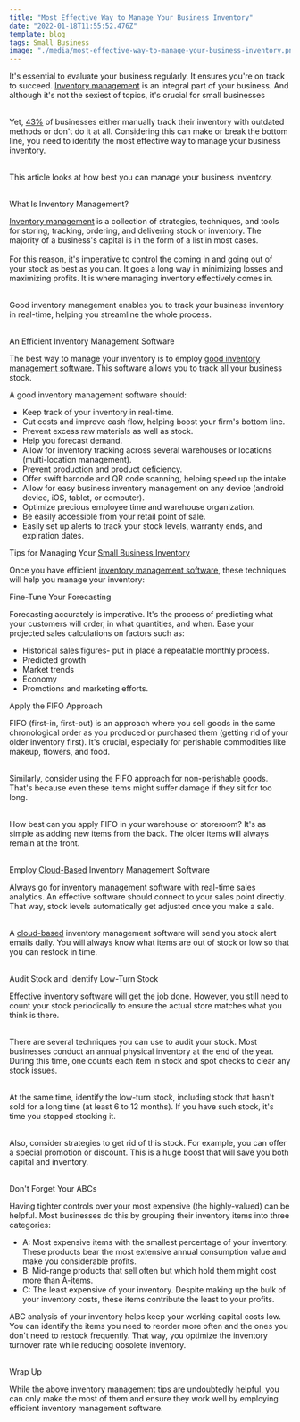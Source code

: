```yaml
---
title: "Most Effective Way to Manage Your Business Inventory"
date: "2022-01-18T11:55:52.476Z"
template: blog
tags: Small Business
image: "./media/most-effective-way-to-manage-your-business-inventory.png"
---
```


It's essential to evaluate your business regularly. It ensures you're on track to succeed. <a target="_blank" href="https://www.cobuildlab.com/services/custom-inventory-management-system">Inventory management</a> is an integral part of your business. And although it's not the sexiest of topics, it's crucial for small businesses
<br></br>

Yet, <a target="_blank" href="http://www.waspbarcode.com/small-business-report">43%</a> of businesses either manually track their inventory with outdated methods or don't do it at all. Considering this can make or break the bottom line, you need to identify the most effective way to manage your business inventory.
<br></br>

This article looks at how best you can manage your business inventory.
<br></br>

<title-3>What Is Inventory Management?</title-3>

<a target="_blank" href="https://www.investopedia.com/terms/i/inventory-management.asp#:~:text=Key%20Takeaways%201%20Inventory%20management%20is%20the%20entire,are%20just-in-time%20%28JIT%29%20and%20materials%20requirement%20planning%20%28MRP%29.">Inventory management</a> is a collection of strategies, techniques, and tools for storing, tracking, ordering, and delivering stock or inventory. The majority of a business's capital is in the form of a list in most cases.
<br></br>
For this reason, it's imperative to control the coming in and going out of your stock as best as you can. It goes a long way in minimizing losses and maximizing profits. It is where managing inventory effectively comes in.
<br></br>

Good inventory management enables you to track your business inventory in real-time, helping you streamline the whole process.
<br></br>

<title-3>An Efficient Inventory Management Software</title-3>

The best way to manage your inventory is to employ <a target="_blank" href="https://www.sortly.com/easy-inventory-management-software/">good inventory management software</a>. This software allows you to track all your business stock.

A good inventory management software should:

* Keep track of your inventory in real-time.
* Cut costs and improve cash flow, helping boost your firm's bottom line.
* Prevent excess raw materials as well as stock.
* Help you forecast demand.
* Allow for inventory tracking across several warehouses or locations (multi-location management).
* Prevent production and product deficiency.
* Offer swift barcode and QR code scanning, helping speed up the intake.
* Allow for easy business inventory management on any device (android device, iOS, tablet, or computer).
* Optimize precious employee time and warehouse organization.
* Be easily accessible from your retail point of sale.
* Easily set up alerts to track your stock levels, warranty ends, and expiration dates.

<title-3>Tips for Managing Your <a target="_blank" href="https://www.cobuildlab.com/blog/software-trends-for-inventory-management/">Small Business Inventory<a></title-3>

Once you have efficient <a target="_blank" href="https://www.cobuildlab.com/blog/Warehouse-and-Inventory-Management/">inventory management software</a>, these techniques will help you manage your inventory:

<title-4>Fine-Tune Your Forecasting<title-4>

Forecasting accurately is imperative. It's the process of predicting what your customers will order, in what quantities, and when. Base your projected sales calculations on factors such as:

* Historical sales figures- put in place a repeatable monthly process.
* Predicted growth
* Market trends
* Economy
* Promotions and marketing efforts.

<title-4>Apply the FIFO Approach<title-4>

FIFO (first-in, first-out) is an approach where you sell goods in the same chronological order as you produced or purchased them (getting rid of your older inventory first). It's crucial, especially for perishable commodities like makeup, flowers, and food.
<br></br>

Similarly, consider using the FIFO approach for non-perishable goods. That's because even these items might suffer damage if they sit for too long.
<br></br>

How best can you apply FIFO in your warehouse or storeroom? It's as simple as adding new items from the back. The older items will always remain at the front.
<br></br>

<title-4>Employ <a target="_blank" href="https://www.cobuildlab.com/blog/benefits-of-using-a-cloud-logistics-solution/">Cloud-Based</a> Inventory Management Software</title-4>

Always go for inventory management software with real-time sales analytics. An effective software should connect to your sales point directly. That way, stock levels automatically get adjusted once you make a sale.
<br></br>

A <a target="_blank" href="https://www.cobuildlab.com/blog/cloud-logistics-software-solution/">cloud-based</a> inventory management software will send you stock alert emails daily. You will always know what items are out of stock or low so that you can restock in time.
<br></br>

<title-4>Audit Stock and Identify Low-Turn Stock</title-4>

Effective inventory software will get the job done. However, you still need to count your stock periodically to ensure the actual store matches what you think is there.
<br></br>

There are several techniques you can use to audit your stock. Most businesses conduct an annual physical inventory at the end of the year. During this time, one counts each item in stock and spot checks to clear any stock issues.
<br></br>

At the same time, identify the low-turn stock, including stock that hasn't sold for a long time (at least 6 to 12 months). If you have such stock, it's time you stopped stocking it. 
<br></br>

Also, consider strategies to get rid of this stock. For example, you can offer a special promotion or discount. This is a huge boost that will save you both capital and inventory.
<br></br>

<title-4>Don't Forget Your ABCs</title-4>

Having tighter controls over your most expensive (the highly-valued) can be helpful. Most businesses do this by grouping their inventory items into three categories:

* A: Most expensive items with the smallest percentage of your inventory. These products bear the most extensive annual consumption value and make you considerable profits.
* B: Mid-range products that sell often but which hold them might cost more than A-items.
* C: The least expensive of your inventory. Despite making up the bulk of your inventory costs, these items contribute the least to your profits.

ABC analysis of your inventory helps keep your working capital costs low. You can identify the items you need to reorder more often and the ones you don't need to restock frequently. That way, you optimize the inventory turnover rate while reducing obsolete inventory.
<br></br>

<title-3>Wrap Up</title-3>

While the above inventory management tips are undoubtedly helpful, you can only make the most of them and ensure they work well by employing efficient inventory management software.
<br></br>